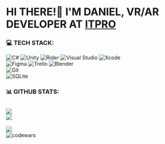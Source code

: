 # HI THERE!👋 I'M DANIEL, VR/AR DEVELOPER AT [ITPRO](https://itpro.moscow/)

### 💻 TECH STACK:
![C#](https://img.shields.io/badge/c%23-%23239120.svg?style=for-the-badge&logo=c-sharp&logoColor=white) 
![Unity](https://img.shields.io/badge/Unity-%23000000.svg?style=for-the-badge&logo=Unity&logoColor=white) 
![Rider](https://img.shields.io/badge/Rider-%23000000.svg?style=for-the-badge&logo=Rider&logoColor=white) 
![Visual Studio](https://img.shields.io/badge/Visual_Studio-%235C2D91.svg?style=for-the-badge&logo=VisualStudio&logoColor=white)
![Xcode](https://img.shields.io/badge/Xcode-%23147EFB.svg?style=for-the-badge&logo=Xcode&logoColor=white)<br/>
![Figma](https://img.shields.io/badge/figma-%23F24E1E.svg?style=for-the-badge&logo=figma&logoColor=white) 
![Trello](https://img.shields.io/badge/Trello-%23026AA7.svg?style=for-the-badge&logo=Trello&logoColor=white)
![Blender](https://img.shields.io/badge/blender-%23F5792A.svg?style=for-the-badge&logo=blender&logoColor=white) 	
![Git](https://img.shields.io/badge/git-%23F05032.svg?style=for-the-badge&logo=git&logoColor=white) 	
![SQLite](https://img.shields.io/badge/sqlite-%2307405e.svg?style=for-the-badge&logo=sqlite&logoColor=white) 
### 📊 GITHUB STATS:
![](https://github-readme-streak-stats.herokuapp.com/?user=danaezio&theme=dark&hide_border=true)<br/>
![](https://github-readme-stats.vercel.app/api/top-langs/?username=danaezio&theme=dark&hide_border=true&include_all_commits=true&count_private=true&layout=compact)
---
[![](https://visitcount.itsvg.in/api?id=danaezio&icon=5&color=12)](https://visitcount.itsvg.in)<br/>
![codewars](https://www.codewars.com/users/danaezio/badges/micro)
